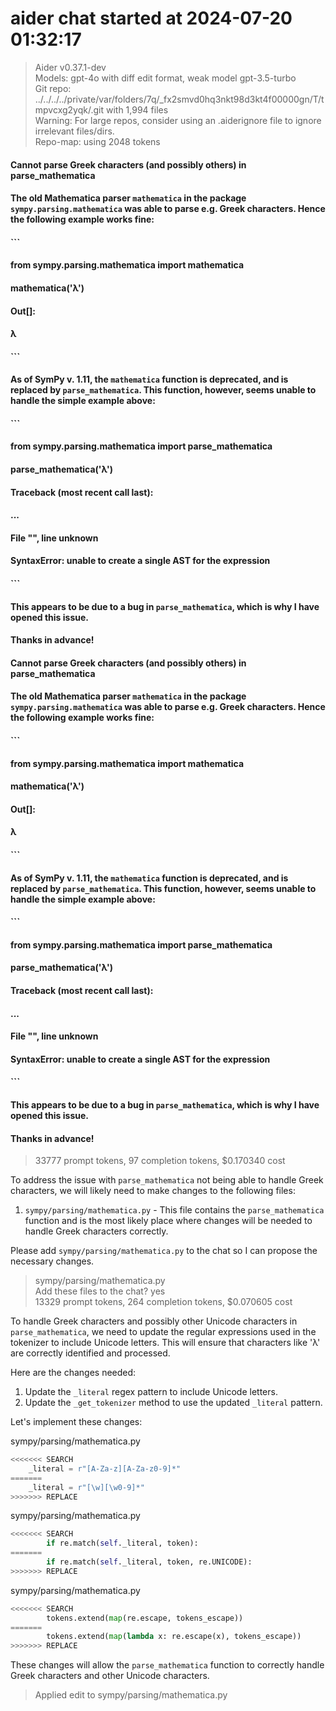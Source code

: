 
# aider chat started at 2024-07-20 01:32:17

> Aider v0.37.1-dev  
> Models: gpt-4o with diff edit format, weak model gpt-3.5-turbo  
> Git repo: ../../../../private/var/folders/7q/_fx2smvd0hq3nkt98d3kt4f00000gn/T/tmpvcxg2yqk/.git with 1,994 files  
> Warning: For large repos, consider using an .aiderignore file to ignore irrelevant files/dirs.  
> Repo-map: using 2048 tokens  

#### Cannot parse Greek characters (and possibly others) in parse_mathematica  
#### The old Mathematica parser `mathematica` in the package `sympy.parsing.mathematica` was able to parse e.g. Greek characters. Hence the following example works fine:  
#### ```  
#### from sympy.parsing.mathematica import mathematica  
#### mathematica('λ')  
#### Out[]:   
#### λ  
#### ```  
####   
#### As of SymPy v. 1.11, the `mathematica` function is deprecated, and is replaced by `parse_mathematica`. This function, however, seems unable to handle the simple example above:  
#### ```  
#### from sympy.parsing.mathematica import parse_mathematica  
#### parse_mathematica('λ')  
#### Traceback (most recent call last):  
#### ...  
#### File "<string>", line unknown  
#### SyntaxError: unable to create a single AST for the expression  
#### ```  
####   
#### This appears to be due to a bug in `parse_mathematica`, which is why I have opened this issue.  
####   
#### Thanks in advance!  
#### Cannot parse Greek characters (and possibly others) in parse_mathematica  
#### The old Mathematica parser `mathematica` in the package `sympy.parsing.mathematica` was able to parse e.g. Greek characters. Hence the following example works fine:  
#### ```  
#### from sympy.parsing.mathematica import mathematica  
#### mathematica('λ')  
#### Out[]:   
#### λ  
#### ```  
####   
#### As of SymPy v. 1.11, the `mathematica` function is deprecated, and is replaced by `parse_mathematica`. This function, however, seems unable to handle the simple example above:  
#### ```  
#### from sympy.parsing.mathematica import parse_mathematica  
#### parse_mathematica('λ')  
#### Traceback (most recent call last):  
#### ...  
#### File "<string>", line unknown  
#### SyntaxError: unable to create a single AST for the expression  
#### ```  
####   
#### This appears to be due to a bug in `parse_mathematica`, which is why I have opened this issue.  
####   
#### Thanks in advance!  
> 33777 prompt tokens, 97 completion tokens, $0.170340 cost  

To address the issue with `parse_mathematica` not being able to handle Greek characters, we will likely need to make changes to the following files:

1. `sympy/parsing/mathematica.py` - This file contains the `parse_mathematica` function and is the most likely place where changes will be needed to handle Greek characters correctly.

Please add `sympy/parsing/mathematica.py` to the chat so I can propose the necessary changes.

> sympy/parsing/mathematica.py  
> Add these files to the chat? yes  
> 13329 prompt tokens, 264 completion tokens, $0.070605 cost  

To handle Greek characters and possibly other Unicode characters in `parse_mathematica`, we need to update the regular expressions used in the tokenizer to include Unicode letters. This will ensure that characters like 'λ' are correctly identified and processed.

Here are the changes needed:

1. Update the `_literal` regex pattern to include Unicode letters.
2. Update the `_get_tokenizer` method to use the updated `_literal` pattern.

Let's implement these changes:

sympy/parsing/mathematica.py
```python
<<<<<<< SEARCH
    _literal = r"[A-Za-z][A-Za-z0-9]*"
=======
    _literal = r"[\w][\w0-9]*"
>>>>>>> REPLACE
```

sympy/parsing/mathematica.py
```python
<<<<<<< SEARCH
        if re.match(self._literal, token):
=======
        if re.match(self._literal, token, re.UNICODE):
>>>>>>> REPLACE
```

sympy/parsing/mathematica.py
```python
<<<<<<< SEARCH
        tokens.extend(map(re.escape, tokens_escape))
=======
        tokens.extend(map(lambda x: re.escape(x), tokens_escape))
>>>>>>> REPLACE
```

These changes will allow the `parse_mathematica` function to correctly handle Greek characters and other Unicode characters.

> Applied edit to sympy/parsing/mathematica.py  
